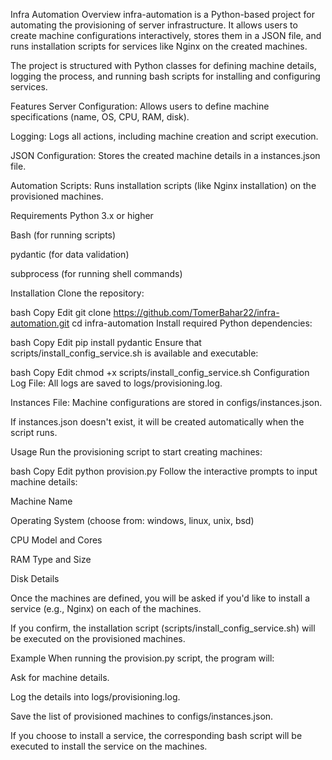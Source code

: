 Infra Automation
Overview
infra-automation is a Python-based project for automating the provisioning of server infrastructure. It allows users to create machine configurations interactively, stores them in a JSON file, and runs installation scripts for services like Nginx on the created machines.

The project is structured with Python classes for defining machine details, logging the process, and running bash scripts for installing and configuring services.

Features
Server Configuration: Allows users to define machine specifications (name, OS, CPU, RAM, disk).

Logging: Logs all actions, including machine creation and script execution.

JSON Configuration: Stores the created machine details in a instances.json file.

Automation Scripts: Runs installation scripts (like Nginx installation) on the provisioned machines.

Requirements
Python 3.x or higher

Bash (for running scripts)

pydantic (for data validation)

subprocess (for running shell commands)

Installation
Clone the repository:

bash
Copy
Edit
git clone https://github.com/TomerBahar22/infra-automation.git
cd infra-automation
Install required Python dependencies:

bash
Copy
Edit
pip install pydantic
Ensure that scripts/install_config_service.sh is available and executable:

bash
Copy
Edit
chmod +x scripts/install_config_service.sh
Configuration
Log File: All logs are saved to logs/provisioning.log.

Instances File: Machine configurations are stored in configs/instances.json.

If instances.json doesn't exist, it will be created automatically when the script runs.

Usage
Run the provisioning script to start creating machines:

bash
Copy
Edit
python provision.py
Follow the interactive prompts to input machine details:

Machine Name

Operating System (choose from: windows, linux, unix, bsd)

CPU Model and Cores

RAM Type and Size

Disk Details

Once the machines are defined, you will be asked if you'd like to install a service (e.g., Nginx) on each of the machines.

If you confirm, the installation script (scripts/install_config_service.sh) will be executed on the provisioned machines.

Example
When running the provision.py script, the program will:

Ask for machine details.

Log the details into logs/provisioning.log.

Save the list of provisioned machines to configs/instances.json.

If you choose to install a service, the corresponding bash script will be executed to install the service on the machines.
